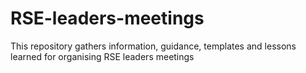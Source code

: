 # RSE-leaders-meetings
This repository gathers information, guidance, templates and lessons learned for organising RSE leaders meetings

